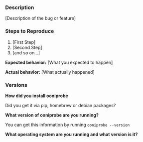 ### Description

[Description of the bug or feature]

### Steps to Reproduce

1. [First Step]
2. [Second Step]
3. [and so on...]

**Expected behavior:** [What you expected to happen]

**Actual behavior:** [What actually happened]

### Versions

**How did you install ooniprobe**

Did you get it via pip, homebrew or debian packages?

**What version of ooniprobe are you running?**

You can get this information by running `ooniprobe --version`

**What operating system are you running and what version is it?**
